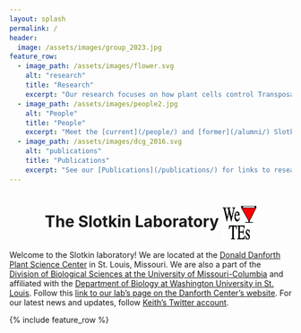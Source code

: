 ```yaml
---
layout: splash
permalink: /
header:
  image: /assets/images/group_2023.jpg
feature_row:
  - image_path: /assets/images/flower.svg
    alt: "research"
    title: "Research"
    excerpt: "Our research focuses on how plant cells control Transposable Elements (TEs), and how we can learn to control TEs as tools for gene editing. See [here](/research/) for a description of our research."
  - image_path: /assets/images/people2.jpg
    alt: "People"
    title: "People"
    excerpt: "Meet the [current](/people/) and [former](/alumni/) Slotkin Lab members!"
  - image_path: /assets/images/dcg_2016.svg
    alt: "publications"
    title: "Publications"
    excerpt: "See our [Publications](/publications/) for links to research articles."
---
```

<h1 align="center"> The Slotkin Laboratory <img align="center" width="60" height="60" src="assets/images/logo_lab.svg" style="float:center;">

  </h1>

Welcome to the Slotkin laboratory! We are located at the [Donald Danforth Plant Science Center](https://www.danforthcenter.org) in St. Louis, Missouri. We are also a part of the [Division of Biological Sciences at the University of Missouri-Columbia](https://biology.missouri.edu) and affiliated with the [Department of Biology at Washington University in St. Louis](https://biology.wustl.edu). Follow this [link to our lab’s page on the Danforth Center’s website](https://www.danforthcenter.org/our-work/principal-investigators/r-keith-slotkin/). For our latest news and updates, follow [Keith’s Twitter account](https://twitter.com/Slotkin_Lab).

{% include feature_row %}

